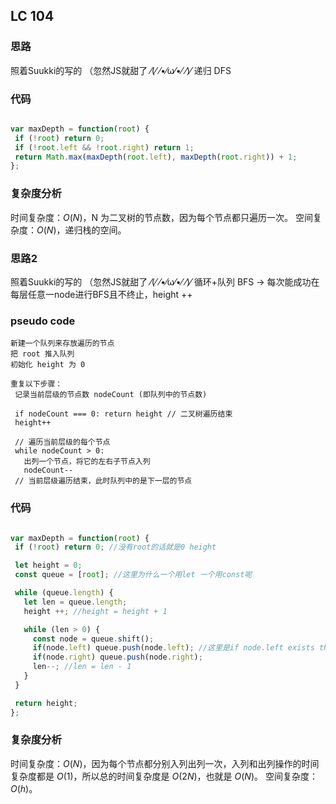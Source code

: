 ## LC 104

### 思路
照着Suukki的写的
（忽然JS就甜了 ⁄(⁄ ⁄•⁄ω⁄•⁄ ⁄)⁄
递归 DFS
### 代码
 ``` JavaScript

var maxDepth = function(root) {
  if (!root) return 0;
  if (!root.left && !root.right) return 1;
  return Math.max(maxDepth(root.left), maxDepth(root.right)) + 1;
};

```
### 复杂度分析
时间复杂度：$O(N)$，N 为二叉树的节点数，因为每个节点都只遍历一次。
空间复杂度：$O(N)$，递归栈的空间。


### 思路2
照着Suukki的写的
（忽然JS就甜了 ⁄(⁄ ⁄•⁄ω⁄•⁄ ⁄)⁄
循环+队列 
BFS -> 每次能成功在每层任意一node进行BFS且不终止，height ++
### pseudo code
 ``` 
新建一个队列来存放遍历的节点
把 root 推入队列
初始化 height 为 0

重复以下步骤：
  记录当前层级的节点数 nodeCount (即队列中的节点数)

  if nodeCount === 0: return height // 二叉树遍历结束
  height++

  // 遍历当前层级的每个节点
  while nodeCount > 0:
    出列一个节点，将它的左右子节点入列
    nodeCount--
  // 当前层级遍历结束，此时队列中的是下一层的节点
```
### 代码
 ``` JavaScript

var maxDepth = function(root) {
  if (!root) return 0; //没有root的话就是0 height

  let height = 0;
  const queue = [root]; //这里为什么一个用let 一个用const呢

  while (queue.length) {
    let len = queue.length;
    height ++; //height = height + 1 

    while (len > 0) {
      const node = queue.shift();
      if(node.left) queue.push(node.left); //这里是if node.left exists then queue.push的意思么 0.0！
      if(node.right) queue.push(node.right);
      len--; //len = len - 1
    }
  }

  return height;
};

```
### 复杂度分析
时间复杂度：$O(N)$，因为每个节点都分别入列出列一次，入列和出列操作的时间复杂度都是 $O(1)$，所以总的时间复杂度是 $O(2N)$，也就是 $O(N)$。
空间复杂度：$O(h)$。
